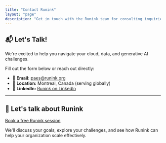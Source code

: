 ```yaml
---
title: "Contact Runink"
layout: "page"
description: "Get in touch with the Runink team for consulting inquiries, partnerships, or general questions."
---
```


## 📬 Let's Talk!

We're excited to help you navigate your cloud, data, and generative AI challenges. 

Fill out the form below or reach out directly:

- 📧 **Email:** [paes@runink.org](mailto:paes@runink.org)
- 📍 **Location:** Montreal, Canada (serving globally)
- 🔗 **LinkedIn:** [Runink on LinkedIn](https://www.linkedin.com/)

---

## 📅 Let's talk about Runink

<!-- Calendly link widget begin -->
<link href="https://assets.calendly.com/assets/external/widget.css" rel="stylesheet">
<script src="https://assets.calendly.com/assets/external/widget.js" type="text/javascript" async></script>
<a href="" onclick="Calendly.initPopupWidget({url: 'https://calendly.com/runink'});return false;">Book a free Runink session</a>
<!-- Calendly link widget end -->

We'll discuss your goals, explore your challenges, and see how Runink can help your organization scale effectively.
